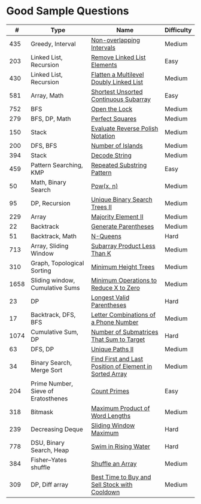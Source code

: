# Good Sample Questions

| # | Type | Name| Difficulty
|--|--|--| --|
| 435 | Greedy, Interval | [Non-overlapping Intervals](https://leetcode.com/problems/non-overlapping-intervals/) | Medium|
| 203| Linked List, Recursion| [Remove Linked List Elements](https://leetcode.com/problems/remove-linked-list-elements/)| Easy|
| 430| Linked List, Recursion| [Flatten a Multilevel Doubly Linked List](https://leetcode.com/problems/flatten-a-multilevel-doubly-linked-list/)| Medium|
| 581| Array, Math| [Shortest Unsorted Continuous Subarray](https://leetcode.com/problems/shortest-unsorted-continuous-subarray/)| Easy|
| 752| BFS| [Open the Lock](https://leetcode.com/problems/open-the-lock/)| Medium|
| 279| BFS, DP, Math| [Perfect Squares](https://leetcode.com/problems/perfect-squares/)| Medium|
| 150| Stack| [Evaluate Reverse Polish Notation](https://leetcode.com/problems/evaluate-reverse-polish-notation/)| Medium|
| 200| DFS, BFS| [Number of Islands](https://leetcode.com/problems/number-of-islands/)| Medium|
| 394| Stack| [Decode String](https://leetcode.com/problems/decode-string/)| Medium|
| 459| Pattern Searching, KMP| [Repeated Substring Pattern](https://leetcode.com/problems/repeated-substring-pattern/)| Easy|
| 50| Math, Binary Search| [Pow(x, n)](https://leetcode.com/problems/powx-n/)| Medium|
| 95| DP, Recursion| [Unique Binary Search Trees II](https://leetcode.com/problems/unique-binary-search-trees-ii/)| Medium|
| 229| Array| [Majority Element II](https://leetcode.com/problems/majority-element-ii/)| Medium|
| 22| Backtrack| [Generate Parentheses](https://leetcode.com/problems/generate-parentheses/)| Medium|
| 51| Backtrack, Math| [N-Queens](https://leetcode.com/problems/n-queens/)| Hard|
| 713| Array, Sliding Window| [Subarray Product Less Than K](https://leetcode.com/problems/subarray-product-less-than-k/)| Medium|
| 310| Graph, Topological Sorting | [Minimum Height Trees](https://leetcode.com/problems/minimum-height-trees/)| Medium|
| 1658| Sliding window, Cumulative Sums | [Minimum Operations to Reduce X to Zero](https://leetcode.com/problems/minimum-operations-to-reduce-x-to-zero/)| Medium|
| 23| DP | [Longest Valid Parentheses](https://leetcode.com/problems/longest-valid-parentheses/)| Hard|
| 17| Backtrack, DFS, BFS | [Letter Combinations of a Phone Number](https://leetcode.com/problems/letter-combinations-of-a-phone-number/)| Medium|
| 1074| Cumulative Sum, DP | [Number of Submatrices That Sum to Target](https://leetcode.com/problems/number-of-submatrices-that-sum-to-target/)| Hard|
| 63| DFS, DP | [Unique Paths II](https://leetcode.com/problems/unique-paths-ii/)| Medium|
| 34| Binary Search, Merge Sort | [Find First and Last Position of Element in Sorted Array](https://leetcode.com/problems/find-first-and-last-position-of-element-in-sorted-array/)| Medium|
| 204| Prime Number, Sieve of Eratosthenes | [Count Primes](https://leetcode.com/problems/count-primes/)| Easy|
| 318| Bitmask | [Maximum Product of Word Lengths](https://leetcode.com/problems/maximum-product-of-word-lengths/)| Medium|
| 239| Decreasing Deque | [Sliding Window Maximum](https://leetcode.com/problems/sliding-window-maximum/)| Hard|
| 778| DSU, Binary Search, Heap | [Swim in Rising Water](https://leetcode.com/problems/swim-in-rising-water/)| Hard|
| 384| Fisher–Yates shuffle | [Shuffle an Array](https://leetcode.com/problems/shuffle-an-array/)| Medium|
| 309| DP, Diff array | [Best Time to Buy and Sell Stock with Cooldown](https://leetcode.com/problems/best-time-to-buy-and-sell-stock-with-cooldown/)| Medium|
